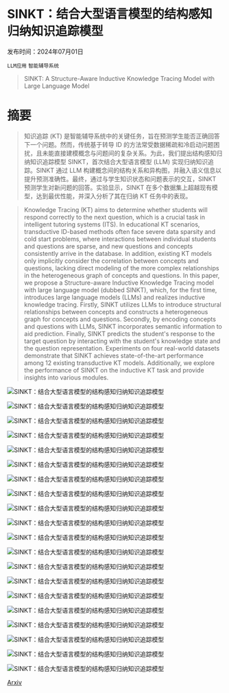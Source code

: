 # SINKT：结合大型语言模型的结构感知归纳知识追踪模型

发布时间：2024年07月01日

`LLM应用` `智能辅导系统`

> SINKT: A Structure-Aware Inductive Knowledge Tracing Model with Large Language Model

# 摘要

> 知识追踪 (KT) 是智能辅导系统中的关键任务，旨在预测学生能否正确回答下一个问题。然而，传统基于转导 ID 的方法常受数据稀疏和冷启动问题困扰，且未能直接建模概念与问题间的复杂关系。为此，我们提出结构感知归纳知识追踪模型 SINKT，首次结合大型语言模型 (LLM) 实现归纳知识追踪。SINKT 通过 LLM 构建概念间的结构关系和异构图，并融入语义信息以提升预测准确性。最终，通过与学生知识状态和问题表示的交互，SINKT 预测学生对新问题的回答。实验显示，SINKT 在多个数据集上超越现有模型，达到最优性能，并深入分析了其在归纳 KT 任务中的表现。

> Knowledge Tracing (KT) aims to determine whether students will respond correctly to the next question, which is a crucial task in intelligent tutoring systems (ITS). In educational KT scenarios, transductive ID-based methods often face severe data sparsity and cold start problems, where interactions between individual students and questions are sparse, and new questions and concepts consistently arrive in the database. In addition, existing KT models only implicitly consider the correlation between concepts and questions, lacking direct modeling of the more complex relationships in the heterogeneous graph of concepts and questions. In this paper, we propose a Structure-aware Inductive Knowledge Tracing model with large language model (dubbed SINKT), which, for the first time, introduces large language models (LLMs) and realizes inductive knowledge tracing. Firstly, SINKT utilizes LLMs to introduce structural relationships between concepts and constructs a heterogeneous graph for concepts and questions. Secondly, by encoding concepts and questions with LLMs, SINKT incorporates semantic information to aid prediction. Finally, SINKT predicts the student's response to the target question by interacting with the student's knowledge state and the question representation. Experiments on four real-world datasets demonstrate that SINKT achieves state-of-the-art performance among 12 existing transductive KT models. Additionally, we explore the performance of SINKT on the inductive KT task and provide insights into various modules.

![SINKT：结合大型语言模型的结构感知归纳知识追踪模型](../../../paper_images/2407.01245/x1.png)

![SINKT：结合大型语言模型的结构感知归纳知识追踪模型](../../../paper_images/2407.01245/x2.png)

![SINKT：结合大型语言模型的结构感知归纳知识追踪模型](../../../paper_images/2407.01245/x3.png)

![SINKT：结合大型语言模型的结构感知归纳知识追踪模型](../../../paper_images/2407.01245/x4.png)

![SINKT：结合大型语言模型的结构感知归纳知识追踪模型](../../../paper_images/2407.01245/x5.png)

![SINKT：结合大型语言模型的结构感知归纳知识追踪模型](../../../paper_images/2407.01245/x6.png)

![SINKT：结合大型语言模型的结构感知归纳知识追踪模型](../../../paper_images/2407.01245/x7.png)

![SINKT：结合大型语言模型的结构感知归纳知识追踪模型](../../../paper_images/2407.01245/x8.png)

![SINKT：结合大型语言模型的结构感知归纳知识追踪模型](../../../paper_images/2407.01245/x9.png)

![SINKT：结合大型语言模型的结构感知归纳知识追踪模型](../../../paper_images/2407.01245/x10.png)

![SINKT：结合大型语言模型的结构感知归纳知识追踪模型](../../../paper_images/2407.01245/x11.png)

![SINKT：结合大型语言模型的结构感知归纳知识追踪模型](../../../paper_images/2407.01245/x12.png)

![SINKT：结合大型语言模型的结构感知归纳知识追踪模型](../../../paper_images/2407.01245/x13.png)

![SINKT：结合大型语言模型的结构感知归纳知识追踪模型](../../../paper_images/2407.01245/x14.png)

![SINKT：结合大型语言模型的结构感知归纳知识追踪模型](../../../paper_images/2407.01245/x15.png)

![SINKT：结合大型语言模型的结构感知归纳知识追踪模型](../../../paper_images/2407.01245/x16.png)

![SINKT：结合大型语言模型的结构感知归纳知识追踪模型](../../../paper_images/2407.01245/x17.png)

![SINKT：结合大型语言模型的结构感知归纳知识追踪模型](../../../paper_images/2407.01245/x18.png)

![SINKT：结合大型语言模型的结构感知归纳知识追踪模型](../../../paper_images/2407.01245/x19.png)

![SINKT：结合大型语言模型的结构感知归纳知识追踪模型](../../../paper_images/2407.01245/x20.png)

[Arxiv](https://arxiv.org/abs/2407.01245)
